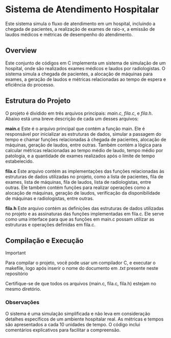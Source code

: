 # Sistema de Atendimento Hospitalar

Este sistema simula o fluxo de atendimento em um hospital, incluindo a chegada de pacientes, a realização de exames de raio-x, a emissão de laudos médicos e métricas de desempenho do atendimento.

## Overview
Este conjunto de códigos em C implementa um sistema de simulação de um hospital, onde são realizados exames médicos e laudos por radiologistas. O sistema simula a chegada de pacientes, a alocação de máquinas para exames, a geração de laudos e métricas relacionadas ao tempo de espera e eficiência do processo.

## Estrutura do Projeto
O projeto é dividido em três arquivos principais: _main.c_, _fila.c_, e _fila.h_. Abaixo está uma breve descrição de cada um desses arquivos:

**main.c**
Este é o arquivo principal que contém a função main. Ele é responsável por inicializar as estruturas de dados, simular a passagem do tempo e chamar funções relacionadas à chegada de pacientes, alocação de máquinas, geração de laudos, entre outras. Também contém a lógica para calcular métricas relacionadas ao tempo médio de laudo, tempo médio por patologia, e a quantidade de exames realizados após o limite de tempo estabelecido.

**fila.c**
Este arquivo contém as implementações das funções relacionadas às estruturas de dados utilizadas no projeto, como a lista de pacientes, fila de exames, lista de máquinas, fila de laudos, lista de radiologistas, entre outras. Ele também contém funções para realizar operações como a alocação de máquinas, geração de laudos, verificação da disponibilidade de máquinas e radiologistas, entre outras.

**fila.h**
Este arquivo contém as definições das estruturas de dados utilizadas no projeto e as assinaturas das funções implementadas em fila.c. Ele serve como uma interface para que as funções em main.c possam utilizar as estruturas e operações definidas em fila.c.

## Compilação e Execução
>[!IMPORTANT]
> Para compilar o projeto, você pode usar um compilador C, e executar o makefile, logo após inserir o nome do documento em _.txt_ presente neste repositório

Certifique-se de que todos os arquivos (main.c, fila.c, fila.h) estejam no mesmo diretório.

### Observações
O sistema é uma simulação simplificada e não leva em consideração detalhes específicos de um ambiente hospitalar real.
As métricas e tempos são apresentados a cada 10 unidades de tempo.
O código inclui comentários explicativos para facilitar a compreensão.
